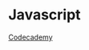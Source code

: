 # Javascript

[Codecademy][codecademy]

[codecademy]:https://www.codecademy.com/courses/getting-started-v2/1/5?curriculum_id=506324b3a7dffd00020bf661